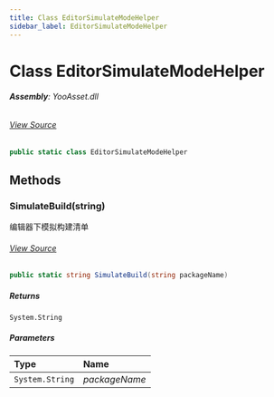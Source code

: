 ```yaml
---
title: Class EditorSimulateModeHelper
sidebar_label: EditorSimulateModeHelper
---
```

# Class EditorSimulateModeHelper


###### **Assembly**: YooAsset.dll
###### [View Source](https://github.com/tuyoogame/YooAsset/blob/main/Assets/YooAsset/Runtime/PackageSystem/PlayMode/EditorSimulateModeHelper.cs#L37)
```csharp title="Declaration"
public static class EditorSimulateModeHelper
```
## Methods
### SimulateBuild(string)
编辑器下模拟构建清单
###### [View Source](https://github.com/tuyoogame/YooAsset/blob/main/Assets/YooAsset/Runtime/PackageSystem/PlayMode/EditorSimulateModeHelper.cs#L42)
```csharp title="Declaration"
public static string SimulateBuild(string packageName)
```

##### Returns

`System.String`

##### Parameters

| Type | Name |
|:--- |:--- |
| `System.String` | *packageName* |

